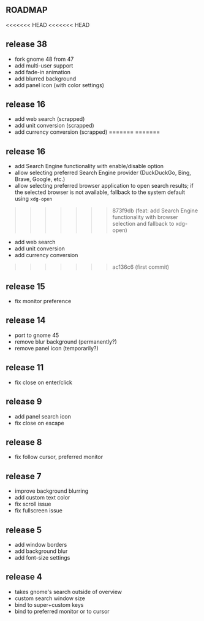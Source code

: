 ## ROADMAP

<<<<<<< HEAD
<<<<<<< HEAD
## release 38

* fork gnome 48 from 47
* add multi-user support
* add fade-in animation
* add blurred background
* add panel icon (with color settings)

## release 16

* add web search (scrapped)
* add unit conversion (scrapped)
* add currency conversion (scrapped)
=======
=======
## release 16

* add Search Engine functionality with enable/disable option
* allow selecting preferred Search Engine provider (DuckDuckGo, Bing, Brave, Google, etc.)
* allow selecting preferred browser application to open search results; if the selected browser is not available, fallback to the system default using `xdg-open`


>>>>>>> 873f9db (feat: add Search Engine functionality with browser selection and fallback to xdg-open)
* add web search
* add unit conversion
* add currency conversion
>>>>>>> ac136c6 (first commit)

## release 15

* fix monitor preference

## release 14

* port to gnome 45
* remove blur background (permanently?)
* remove panel icon (temporarily?)

## release 11

* fix close on enter/click

## release 9

* add panel search icon
* fix close on escape

## release 8

* fix follow cursor, preferred monitor

## release 7

* improve background blurring
* add custom text color
* fix scroll issue
* fix fullscreen issue

## release 5

* add window borders
* add background blur
* add font-size settings

## release 4

* takes gnome's search outside of overview
* custom search window size
* bind to super+custom keys
* bind to preferred monitor or to cursor
